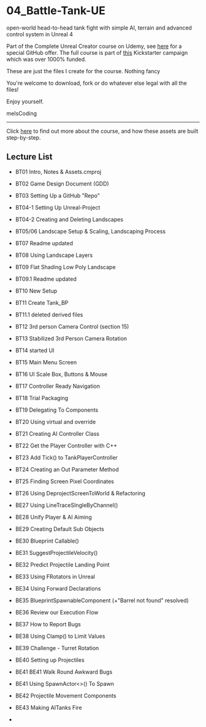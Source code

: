# 04_Battle-Tank-UE
open-world head-to-head tank fight with simple AI, terrain and advanced control system in Unreal 4

Part of the Complete Unreal Creator course on Udemy, see [here](https://www.udemy.com/unrealcourse?couponCode=GitHubDiscount) for a special GitHub offer. The full course is part of [this](https://www.kickstarter.com/projects/bentristem/learn-to-make-video-games-unreal-developer-course) Kickstarter campaign which was over 1000% funded.

These are just the files I create for the course. Nothing fancy

You're welcome to download, fork or do whatever else legal with all the files!

Enjoy yourself.

meIsCoding

---
Click [here](https://www.udemy.com/unrealcourse?couponCode=GitHubDiscount) to find out more about the course, and how these assets are built step-by-step.

## Lecture List
* BT01 Intro, Notes & Assets.cmproj
* BT02 Game Design Document (GDD)
* BT03 Setting Up a GitHub "Repo"
* BT04-1 Setting Up Unreal-Project
* BT04-2 Creating and Deleting Landscapes
* BT05/06 Landscape Setup & Scaling, Landscaping Process
* BT07 Readme updated
* BT08 Using Landscape Layers
* BT09 Flat Shading Low Poly Landscape
* BT09.1 Readme updated
* BT10 New Setup
* BT11 Create Tank_BP
* BT11.1 deleted derived files
* BT12 3rd person Camera Control (section 15)
* BT13 Stabilized 3rd Person Camera Rotation
* BT14 started UI

* BT15 Main Menu Screen
* BT16 UI Scale Box, Buttons & Mouse
* BT17 Controller Ready Navigation
* BT18 Trial Packaging
* BT19 Delegating To Components
* BT20 Using virtual and override
* BT21 Creating AI Controller Class
* BT22 Get the Player Controller with C++
* BT23 Add Tick() to TankPlayerController
* BT24 Creating an Out Parameter Method
* BT25 Finding Screen Pixel Coordinates
* BT26 Using DeprojectScreenToWorld & Refactoring
* BE27 Using LineTraceSIngleByChannel()
* BE28 Unify Player & AI Aiming
* BE29 Creating Default Sub Objects
* BE30 Blueprint Callable()
* BE31 SuggestProjectileVelocity()
* BE32 Predict Projectile Landing Point
* BE33 Using FRotators in Unreal
* BE34 Using Forward Declarations
* BE35 BlueprintSpawnableComponent (+"Barrel not found" resolved)
* BE36 Review our Execution Flow
* BE37 How to Report Bugs
* BE38 Using Clamp() to Limit Values
* BE39 Challenge - Turret Rotation
* BE40 Setting up Projectiles
* BE41 BE41 Walk Round Awkward Bugs
* BE41 Using SpawnActor<>() To Spawn
* BE42 Projectile Movement Components
* BE43 Making AITanks Fire
* 